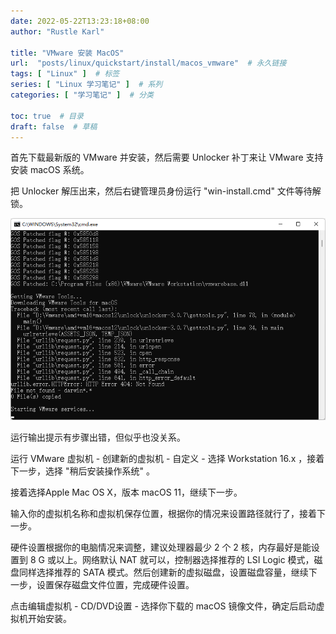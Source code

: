 ```yaml
---
date: 2022-05-22T13:23:18+08:00
author: "Rustle Karl"

title: "VMware 安装 MacOS"
url:  "posts/linux/quickstart/install/macos_vmware"  # 永久链接
tags: [ "Linux" ]  # 标签
series: [ "Linux 学习笔记" ]  # 系列
categories: [ "学习笔记" ]  # 分类

toc: true  # 目录
draft: false  # 草稿
---
```


首先下载最新版的 VMware 并安装，然后需要 Unlocker 补丁来让 VMware 支持安装 macOS 系统。

把 Unlocker 解压出来，然后右键管理员身份运行 "win-install.cmd" 文件等待解锁。

![](../../assets/images/quickstart/install/macos/run_unlocker.png)

运行输出提示有步骤出错，但似乎也没关系。

运行 VMware 虚拟机 - 创建新的虚拟机 - 自定义 - 选择 Workstation 16.x ，接着下一步，选择 "稍后安装操作系统" 。

接着选择Apple Mac OS X，版本 macOS 11，继续下一步。

输入你的虚拟机名称和虚拟机保存位置，根据你的情况来设置路径就行了，接着下一步。

硬件设置根据你的电脑情况来调整，建议处理器最少 2 个 2 核，内存最好是能设置到 8 G 或以上。网络默认 NAT 就可以，控制器选择推荐的 LSI Logic 模式，磁盘同样选择推荐的 SATA 模式。然后创建新的虚拟磁盘，设置磁盘容量，继续下一步，设置保存磁盘文件位置，完成硬件设置。

点击编辑虚拟机 - CD/DVD设置 - 选择你下载的 macOS 镜像文件，确定后启动虚拟机开始安装。
